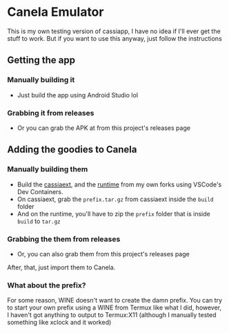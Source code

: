 # Canela Emulator

This is my own testing version of cassiapp, I have no idea if I'll ever get the stuff to work. But if you want to use this anyway, just follow the instructions

## Getting the app

### Manually building it
* Just build the app using Android Studio lol

### Grabbing it from releases
* Or you can grab the APK at from this project's releases page

## Adding the goodies to Canela

### Manually building them
* Build the [cassiaext](https://github.com/MixedVictor/cassiaext), and the [runtime](https://github.com/MixedVictor/cassia-runtime) from my own forks using VSCode's Dev Containers.
* On cassiaext, grab the `prefix.tar.gz` from cassiaext inside the `build` folder
* And on the runtime, you'll have to zip the `prefix` folder that is inside `build` to `tar.gz`

### Grabbing the them from releases
* Or, you can also grab them from this project's releases page

After, that, just import them to Canela.

### What about the prefix?

For some reason, WINE doesn't want to create the damn prefix.
You can try to start your own prefix using a WINE from Termux like what I did, however, I haven't got anything to output to Termux:X11 (although I manually tested something like xclock and it worked)
